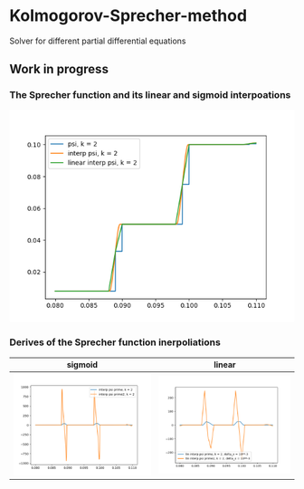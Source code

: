 # Kolmogorov-Sprecher-method
Solver for different partial differential equations

## Work in progress

### The Sprecher function and its linear and sigmoid interpoations
![](./pictures/inerpolation_of_Sprecher_func.png)


### Derives of the Sprecher function inerpoliations
| sigmoid | linear |
| --- | --- |
| ![](./pictures/derives_of_interpolated_Sprecher_func.png) | ![](./pictures/derives_of_Sprecher_func.png) |
